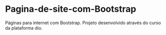 # Pagina-de-site-com-Bootstrap
 Páginas para internet com Bootstrap. Projeto desenvolvido através do curso da plataforma dio. 
